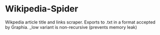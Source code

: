 # Wikipedia-Spider
Wikpedia article title and links scraper. Exports to .txt in a format accepted by Graphia. _low variant is non-recursive (prevents memory leak)
